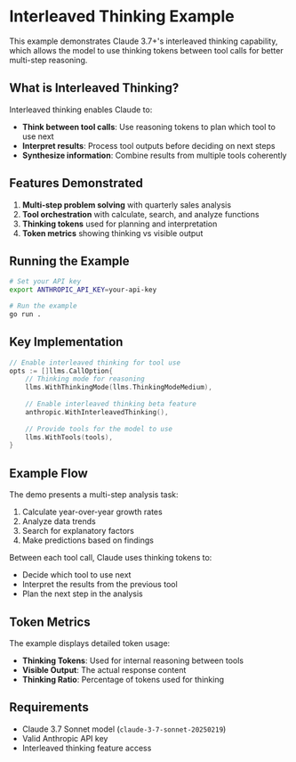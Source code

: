 # Interleaved Thinking Example

This example demonstrates Claude 3.7+'s interleaved thinking capability, which allows the model to use thinking tokens between tool calls for better multi-step reasoning.

## What is Interleaved Thinking?

Interleaved thinking enables Claude to:
- **Think between tool calls**: Use reasoning tokens to plan which tool to use next
- **Interpret results**: Process tool outputs before deciding on next steps
- **Synthesize information**: Combine results from multiple tools coherently

## Features Demonstrated

1. **Multi-step problem solving** with quarterly sales analysis
2. **Tool orchestration** with calculate, search, and analyze functions
3. **Thinking tokens** used for planning and interpretation
4. **Token metrics** showing thinking vs visible output

## Running the Example

```bash
# Set your API key
export ANTHROPIC_API_KEY=your-api-key

# Run the example
go run .
```

## Key Implementation

```go
// Enable interleaved thinking for tool use
opts := []llms.CallOption{
    // Thinking mode for reasoning
    llms.WithThinkingMode(llms.ThinkingModeMedium),
    
    // Enable interleaved thinking beta feature
    anthropic.WithInterleavedThinking(),
    
    // Provide tools for the model to use
    llms.WithTools(tools),
}
```

## Example Flow

The demo presents a multi-step analysis task:
1. Calculate year-over-year growth rates
2. Analyze data trends
3. Search for explanatory factors
4. Make predictions based on findings

Between each tool call, Claude uses thinking tokens to:
- Decide which tool to use next
- Interpret the results from the previous tool
- Plan the next step in the analysis

## Token Metrics

The example displays detailed token usage:
- **Thinking Tokens**: Used for internal reasoning between tools
- **Visible Output**: The actual response content
- **Thinking Ratio**: Percentage of tokens used for thinking

## Requirements

- Claude 3.7 Sonnet model (`claude-3-7-sonnet-20250219`)
- Valid Anthropic API key
- Interleaved thinking feature access